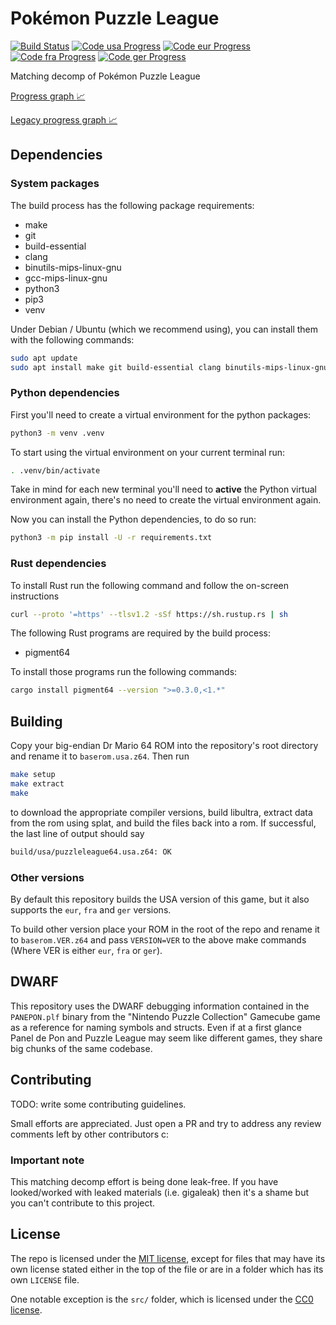 # Pokémon Puzzle League

[![Build Status]][actions]
[![Code usa Progress]](https://decomp.dev/AngheloAlf/puzzleleague64/usa)
[![Code eur Progress]](https://decomp.dev/AngheloAlf/puzzleleague64/eur)
[![Code fra Progress]](https://decomp.dev/AngheloAlf/puzzleleague64/fra)
[![Code ger Progress]](https://decomp.dev/AngheloAlf/puzzleleague64/ger)

[Build Status]: <https://github.com/AngheloAlf/puzzleleague64/actions/workflows/ci.yml/badge.svg>
[actions]: <https://github.com/AngheloAlf/puzzleleague64/actions/workflows/ci.yml>
[Code usa Progress]: https://decomp.dev/AngheloAlf/puzzleleague64/usa.svg?mode=shield&label=usa&measure=matched_code_percent
[Code eur Progress]: https://decomp.dev/AngheloAlf/puzzleleague64/eur.svg?mode=shield&label=eur&measure=matched_code_percent
[Code fra Progress]: https://decomp.dev/AngheloAlf/puzzleleague64/fra.svg?mode=shield&label=fra&measure=matched_code_percent
[Code ger Progress]: https://decomp.dev/AngheloAlf/puzzleleague64/ger.svg?mode=shield&label=ger&measure=matched_code_percent

Matching decomp of Pokémon Puzzle League

[Progress graph :chart_with_upwards_trend:](https://decomp.dev/AngheloAlf/puzzleleague64?mode=history)

[Legacy progress graph :chart_with_upwards_trend:](https://angheloalf.github.io/puzzleleague64/)

## Dependencies

### System packages

The build process has the following package requirements:

* make
* git
* build-essential
* clang
* binutils-mips-linux-gnu
* gcc-mips-linux-gnu
* python3
* pip3
* venv

Under Debian / Ubuntu (which we recommend using), you can install them with the following commands:

```bash
sudo apt update
sudo apt install make git build-essential clang binutils-mips-linux-gnu gcc-mips-linux-gnu python3 python3-pip python3-venv
```

### Python dependencies

First you'll need to create a virtual environment for the python packages:

```bash
python3 -m venv .venv
```

To start using the virtual environment on your current terminal run:

```bash
. .venv/bin/activate
```

Take in mind for each new terminal you'll need to **active** the Python virtual
environment again, there's no need to create the virtual environment again.

Now you can install the Python dependencies, to do so run:

```bash
python3 -m pip install -U -r requirements.txt
```

### Rust dependencies

To install Rust run the following command and follow the on-screen instructions

```bash
curl --proto '=https' --tlsv1.2 -sSf https://sh.rustup.rs | sh
```

The following Rust programs are required by the build process:

* pigment64

To install those programs run the following commands:

```bash
cargo install pigment64 --version ">=0.3.0,<1.*"
```

## Building

Copy your big-endian Dr Mario 64 ROM into the repository's root directory and rename it to `baserom.usa.z64`. Then run

```bash
make setup
make extract
make
```

to download the appropriate compiler versions, build libultra, extract data from the rom using splat, and build the files back into a rom. If successful, the last line of output should say

```bash
build/usa/puzzleleague64.usa.z64: OK
```

### Other versions

By default this repository builds the USA version of this game, but it also supports the `eur`, `fra` and `ger` versions.

To build other version place your ROM in the root of the repo and rename it to `baserom.VER.z64` and pass `VERSION=VER` to the above make commands (Where VER is either `eur`, `fra` or `ger`).

## DWARF

This repository uses the DWARF debugging information contained in the `PANEPON.plf` binary from the "Nintendo Puzzle Collection" Gamecube game as a reference for naming symbols and structs.
Even if at a first glance Panel de Pon and Puzzle League may seem like different games, they share big chunks of the same codebase.

## Contributing

TODO: write some contributing guidelines.

Small efforts are appreciated. Just open a PR and try to address any review comments left by other contributors c:

### Important note

This matching decomp effort is being done leak-free. If you have looked/worked with leaked materials (i.e. gigaleak) then it's a shame but you can't contribute to this project.

## License

The repo is licensed under the [MIT license](LICENSE), except for files that may have its own license stated either in the top of the file or are in a folder which has its own `LICENSE` file.

One notable exception is the `src/` folder, which is licensed under the [CC0 license](src/LICENSE).
